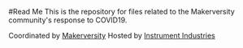 #Read Me
This is the repository for files related to the Makerversity community's response to COVID19.

Coordinated by [Makerversity](https://makerversity.org)
Hosted by [Instrument Industries](https://instrument.industries)